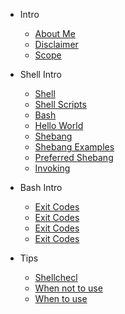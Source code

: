 - Intro

  - [About Me](/slides/intro/aboutme.md)
  - [Disclaimer](/slides/intro/disclaimer.md)
  - [Scope](/slides/intro/scope.md)

- Shell Intro
  - [Shell](/slides/shell/shell.md)
  - [Shell Scripts](/slides/shell/shell_scripts.md)
  - [Bash](/slides/shell/bash.md)
  - [Hello World](/slides/shell/hello_world.md)
  - [Shebang](/slides/shell/shebang.md)
  - [Shebang Examples](/slides/shell/shebang_examples.md)
  - [Preferred Shebang](/slides/shell/shebang_preferred.md)
  - [Invoking](/slides/shell/invoking.md)

- Bash Intro
  - [Exit Codes](/slides/bash_intro/exit_codes.md)
  - [Exit Codes](/slides/bash_intro/arguments.md)
  - [Exit Codes](/slides/bash_intro/quoting.md)
  - [Exit Codes](/slides/bash_intro/io.md)

- Tips
  - [Shellchecl](/slides/tips/shellcheck.md)
  - [When not to use](/slides/tips/when_not_to_use.md)
  - [When to use](/slides/tips/when_to_use.md)
